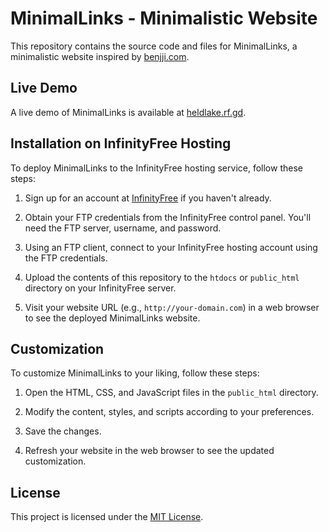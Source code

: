 # MinimalLinks - Minimalistic Website

This repository contains the source code and files for MinimalLinks, a minimalistic website inspired by [benjji.com](https://benjji.com).

## Live Demo

A live demo of MinimalLinks is available at [heldlake.rf.gd](http://heldlake.rf.gd).

## Installation on InfinityFree Hosting

To deploy MinimalLinks to the InfinityFree hosting service, follow these steps:

1. Sign up for an account at [InfinityFree](https://infinityfree.net/) if you haven't already.

2. Obtain your FTP credentials from the InfinityFree control panel. You'll need the FTP server, username, and password.

3. Using an FTP client, connect to your InfinityFree hosting account using the FTP credentials.

4. Upload the contents of this repository to the `htdocs` or `public_html` directory on your InfinityFree server.

5. Visit your website URL (e.g., `http://your-domain.com`) in a web browser to see the deployed MinimalLinks website.

## Customization

To customize MinimalLinks to your liking, follow these steps:

1. Open the HTML, CSS, and JavaScript files in the `public_html` directory.

2. Modify the content, styles, and scripts according to your preferences.

3. Save the changes.

4. Refresh your website in the web browser to see the updated customization.

## License

This project is licensed under the [MIT License](LICENSE).
